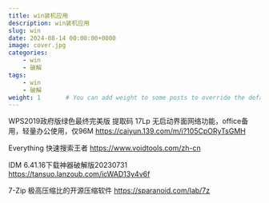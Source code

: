 ```yaml
---
title: win装机应用
description: win装机应用
slug: win
date: 2024-08-14 00:00:00+0000
image: cover.jpg
categories:
    - win
    - 破解
tags:
    - win
    - 破解
weight: 1       # You can add weight to some posts to override the default sorting (date descending)
---
```


WPS2019政府版绿色最终完美版 提取码 17Lp 无启动界面网络功能，office备用，轻量办公使用，仅96M
https://caiyun.139.com/m/i?105CpORyTsGMH

Everything 快速搜索王者
https://www.voidtools.com/zh-cn

IDM 6.41.16下载神器破解版20230731
https://tansuo.lanzoub.com/icWAD13y4v6f

7-Zip 极高压缩比的开源压缩软件
https://sparanoid.com/lab/7z